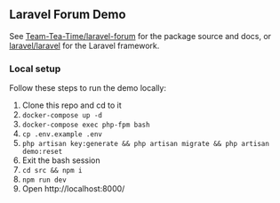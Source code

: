 ## Laravel Forum Demo

See [Team-Tea-Time/laravel-forum](https://github.com/Team-Tea-Time/laravel-forum) for the package source and docs, or [laravel/laravel](https://github.com/laravel/laravel) for the Laravel framework.

### Local setup

Follow these steps to run the demo locally:

1. Clone this repo and cd to it
2. `docker-compose up -d`
3. `docker-compose exec php-fpm bash`
4. `cp .env.example .env`
5. `php artisan key:generate && php artisan migrate && php artisan demo:reset`
6. Exit the bash session
7. `cd src && npm i`
8. `npm run dev`
9. Open http://localhost:8000/
